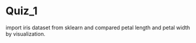 # Quiz_1
import iris dataset from sklearn and compared petal length and petal width by visualization.
